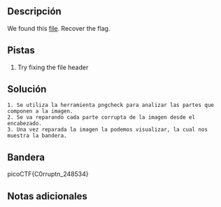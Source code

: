 ## Descripción

We found this [file](https://jupiter.challenges.picoctf.org/static/ab30fcb7d47364b4190a7d3d40edb551/mystery). Recover the flag.

## Pistas

1. Try fixing the file header

## Solución

```python()
1. Se utiliza la herramienta pngcheck para analizar las partes que componen a la imagen.
2. Se va reparando cada parte corrupta de la imagen desde el encabezado.
3. Una vez reparada la imagen la podemos visualizar, la cual nos muestra la bandera.

```

## Bandera
picoCTF{C0rruptn_248534}

## Notas adicionales